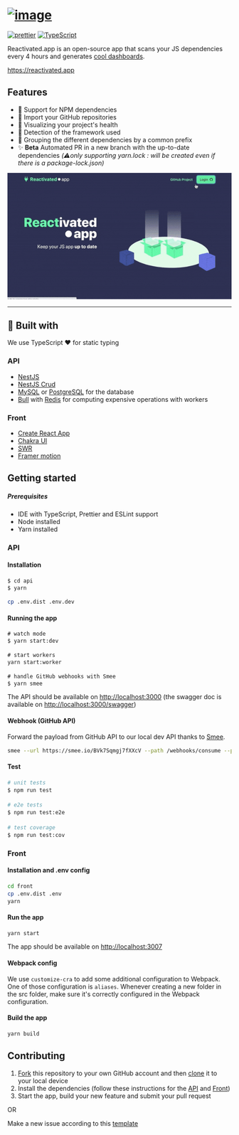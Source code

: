 # [![image](https://user-images.githubusercontent.com/1102595/81568342-ea672c00-939d-11ea-8cd2-98270005822e.png)](https://reactivated.app)

[![prettier][prettier-badge]][prettier-url]
[![TypeScript][typescript-badge]][typescript-url]

Reactivated.app is an open-source app that scans your JS dependencies every 4 hours and generates [cool dashboards](https://reactivated.app/demo).

https://reactivated.app

## Features

- 🧩 Support for NPM dependencies
- 🐙 Import your GitHub repositories
- 🔋 Visualizing your project's health
- 🔎 Detection of the framework used
- 💅 Grouping the different dependencies by a common prefix
- ✨ **Beta** Automated PR in a new branch with the up-to-date dependencies _(⚠️only supporting yarn.lock : will be created even if there is a package-lock.json)_

![Demo](reactivated-app.gif)

---

## 💪 Built with

We use TypeScript ❤️ for static typing

### API

- [NestJS](https://nestjs.com/)
- [NestJS Crud](https://github.com/nestjsx/crud)
- [MySQL](https://www.mysql.com/) or [PostgreSQL](https://www.postgresql.org/) for the database
- [Bull](https://github.com/OptimalBits/bull) with [Redis](https://redis.io/) for computing expensive operations with workers

### Front

- [Create React App](https://github.com/facebook/create-react-app)
- [Chakra UI](https://chakra-ui.com/)
- [SWR](https://github.com/vercel/swr)
- [Framer motion](https://www.framer.com/motion/)

## Getting started

##### Prerequisites

- IDE with TypeScript, Prettier and ESLint support
- Node installed
- Yarn installed

### API

#### Installation

```bash
$ cd api
$ yarn
```

```bash
cp .env.dist .env.dev
```

#### Running the app

```
# watch mode
$ yarn start:dev

# start workers
yarn start:worker

# handle GitHub webhooks with Smee
$ yarn smee
```

The API should be available on [http://localhost:3000](http://localhost:3000) (the swagger doc is available on [http://localhost:3000/swagger](http://localhost:3000/swagger))

#### Webhook (GitHub API)

Forward the payload from GitHub API to our local dev API thanks to [Smee](https://github.com/probot/smee.io).

```bash
smee --url https://smee.io/BVk7Sqmgj7fXXcV --path /webhooks/consume --port 3000
```

#### Test

```bash
# unit tests
$ npm run test

# e2e tests
$ npm run test:e2e

# test coverage
$ npm run test:cov
```

### Front

#### Installation and .env config

```bash
cd front
cp .env.dist .env
yarn
```

#### Run the app

```bash
yarn start
```

The app should be available on [http://localhost:3007](http://localhost:3007)

#### Webpack config

We use `customize-cra` to add some additional configuration to Webpack.
One of those configuration is `aliases`. Whenever creating a new folder in the src folder, make sure it's correctly configured in the Webpack configuration.

#### Build the app

```bash
yarn build
```

## Contributing

1. [Fork](https://help.github.com/articles/fork-a-repo/) this repository to your own GitHub account and then [clone](https://help.github.com/articles/cloning-a-repository/) it to your local device
2. Install the dependencies (follow these instructions for the [API](api/README.md) and [Front](front/README.md))
3. Start the app, build your new feature and submit your pull request

OR

Make a new issue according to this [template](.github/ISSUE_TEMPLATE/custom.md)

[typescript-badge]: https://badges.frapsoft.com/typescript/code/typescript.svg?v=101
[typescript-url]: https://github.com/microsoft/TypeScript
[prettier-badge]: https://img.shields.io/badge/code_style-prettier-ff69b4.svg
[prettier-url]: https://github.com/prettier/prettier
